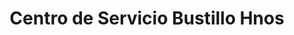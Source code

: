 ---
title: "Centro de Servicio Bustillo Hnos"
url: /santa-maria/centro-de-servicio-bustillo-hnos/
shop: Autowerkstatt
---